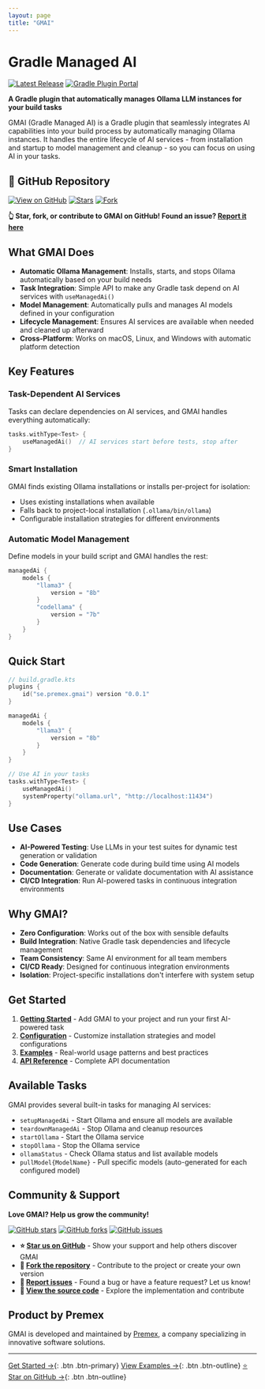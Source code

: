 ```yaml
---
layout: page
title: "GMAI"
---
```


# Gradle Managed AI

[![Latest Release](https://img.shields.io/github/v/release/premex-ab/gmai?style=flat-square&logo=github)](https://github.com/premex-ab/gmai/releases/latest)
[![Gradle Plugin Portal](https://img.shields.io/gradle-plugin-portal/v/se.premex.gmai?style=flat-square&logo=gradle)](https://plugins.gradle.org/plugin/se.premex.gmai)

**A Gradle plugin that automatically manages Ollama LLM instances for your build tasks**

GMAI (Gradle Managed AI) is a Gradle plugin that seamlessly integrates AI capabilities into your build process by automatically managing Ollama instances. It handles the entire lifecycle of AI services - from installation and startup to model management and cleanup - so you can focus on using AI in your tasks.

## 🚀 GitHub Repository

[![View on GitHub](https://img.shields.io/badge/View%20on-GitHub-blue?style=for-the-badge&logo=github)](https://github.com/premex-ab/gmai)
[![Stars](https://img.shields.io/github/stars/premex-ab/gmai?style=for-the-badge)](https://github.com/premex-ab/gmai/stargazers)
[![Fork](https://img.shields.io/github/forks/premex-ab/gmai?style=for-the-badge)](https://github.com/premex-ab/gmai/fork)

**👆 Star, fork, or contribute to GMAI on GitHub! Found an issue? [Report it here](https://github.com/premex-ab/gmai/issues)**

## What GMAI Does

- **Automatic Ollama Management**: Installs, starts, and stops Ollama automatically based on your build needs
- **Task Integration**: Simple API to make any Gradle task depend on AI services with `useManagedAi()`
- **Model Management**: Automatically pulls and manages AI models defined in your configuration
- **Lifecycle Management**: Ensures AI services are available when needed and cleaned up afterward
- **Cross-Platform**: Works on macOS, Linux, and Windows with automatic platform detection

## Key Features

### Task-Dependent AI Services
Tasks can declare dependencies on AI services, and GMAI handles everything automatically:

```kotlin
tasks.withType<Test> {
    useManagedAi()  // AI services start before tests, stop after
}
```

### Smart Installation
GMAI finds existing Ollama installations or installs per-project for isolation:
- Uses existing installations when available
- Falls back to project-local installation (`.ollama/bin/ollama`)
- Configurable installation strategies for different environments

### Automatic Model Management
Define models in your build script and GMAI handles the rest:

```kotlin
managedAi {
    models {
        "llama3" {
            version = "8b"
        }
        "codellama" {
            version = "7b"
        }
    }
}
```

## Quick Start

```kotlin
// build.gradle.kts
plugins {
    id("se.premex.gmai") version "0.0.1"
}

managedAi {
    models {
        "llama3" {
            version = "8b"
        }
    }
}

// Use AI in your tasks
tasks.withType<Test> {
    useManagedAi()
    systemProperty("ollama.url", "http://localhost:11434")
}
```

## Use Cases

- **AI-Powered Testing**: Use LLMs in your test suites for dynamic test generation or validation
- **Code Generation**: Generate code during build time using AI models
- **Documentation**: Generate or validate documentation with AI assistance
- **CI/CD Integration**: Run AI-powered tasks in continuous integration environments

## Why GMAI?

- **Zero Configuration**: Works out of the box with sensible defaults
- **Build Integration**: Native Gradle task dependencies and lifecycle management
- **Team Consistency**: Same AI environment for all team members
- **CI/CD Ready**: Designed for continuous integration environments
- **Isolation**: Project-specific installations don't interfere with system setup

## Get Started

1. **[Getting Started](getting-started.md)** - Add GMAI to your project and run your first AI-powered task
2. **[Configuration](configuration.md)** - Customize installation strategies and model configurations
3. **[Examples](examples.md)** - Real-world usage patterns and best practices
4. **[API Reference](api-reference.md)** - Complete API documentation

## Available Tasks

GMAI provides several built-in tasks for managing AI services:

- `setupManagedAi` - Start Ollama and ensure all models are available
- `teardownManagedAi` - Stop Ollama and cleanup resources
- `startOllama` - Start the Ollama service
- `stopOllama` - Stop the Ollama service
- `ollamaStatus` - Check Ollama status and list available models
- `pullModel{ModelName}` - Pull specific models (auto-generated for each configured model)

## Community & Support

**Love GMAI? Help us grow the community!**

[![GitHub stars](https://img.shields.io/github/stars/premex-ab/gmai?style=social)](https://github.com/premex-ab/gmai/stargazers)
[![GitHub forks](https://img.shields.io/github/forks/premex-ab/gmai?style=social)](https://github.com/premex-ab/gmai/fork)
[![GitHub issues](https://img.shields.io/github/issues/premex-ab/gmai)](https://github.com/premex-ab/gmai/issues)

- **⭐ [Star us on GitHub](https://github.com/premex-ab/gmai)** - Show your support and help others discover GMAI
- **🍴 [Fork the repository](https://github.com/premex-ab/gmai/fork)** - Contribute to the project or create your own version
- **🐛 [Report issues](https://github.com/premex-ab/gmai/issues)** - Found a bug or have a feature request? Let us know!
- **💬 [View the source code](https://github.com/premex-ab/gmai)** - Explore the implementation and contribute

## Product by Premex

GMAI is developed and maintained by [Premex](https://premex.se), a company specializing in innovative software solutions.

---

[Get Started →](getting-started.md){: .btn .btn-primary}
[View Examples →](examples.md){: .btn .btn-outline}
[⭐ Star on GitHub →](https://github.com/premex-ab/gmai){: .btn .btn-outline}
